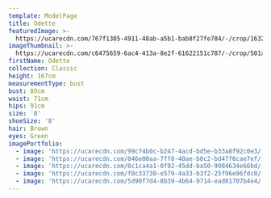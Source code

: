 ```yaml
---
template: ModelPage
title: Odette
featuredImage: >-
  https://ucarecdn.com/767f1305-4911-48ab-a5b1-bab8f27fe784/-/crop/1632x1013/0,21/-/preview/
imageThumbnail: >-
  https://ucarecdn.com/c6475659-6ac4-413a-8e2f-61622151c787/-/crop/501x682/12,0/-/preview/
firstName: Odette
collection: Classic
height: 167cm
measurementType: bust
bust: 89cm
waist: 71cm
hips: 91cm
size: '8'
shoeSize: '8'
hair: Brown
eyes: Green
imagePortfolio:
  - image: 'https://ucarecdn.com/99c74b0c-b247-4acd-bd5e-b33a8f92c0e3/'
  - image: 'https://ucarecdn.com/846e00aa-7ff8-40ae-b0c2-bd47f6cae7ef/'
  - image: 'https://ucarecdn.com/0c1ca4a1-0f92-45dd-ba50-9984634e66bd/'
  - image: 'https://ucarecdn.com/f0c33730-e579-4a33-b3f2-25f96e96fdc0/'
  - image: 'https://ucarecdn.com/5d90f7d4-8b39-4b64-9714-ead81707b4e4/'
---
```


